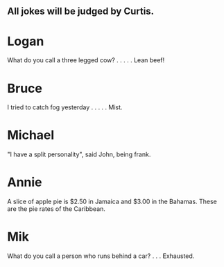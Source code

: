 ## All jokes will be judged by Curtis.
# Logan
What do you call a three legged cow?
.
.
.
.
.
Lean beef!


# Bruce
I tried to catch fog yesterday
.
.
.
.
.
Mist.


# Michael
"I have a split personality", said John, being frank.

# Annie
A slice of apple pie is $2.50 in Jamaica and $3.00 in the Bahamas. These are the pie rates of the Caribbean.

# Mik
What do you call a person who runs behind a car?
.
.
.
Exhausted.  
